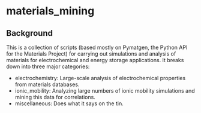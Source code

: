 # materials_mining

## Background
This is a collection of scripts (based mostly on Pymatgen, the Python API for the Materials Project) for carrying out simulations and analysis of materials for electrochemical and energy storage applications.  It breaks down into three major categories:

* electrochemistry: Large-scale analysis of electrochemical properties from materials databases.
* ionic_mobility: Analyzing large numbers of ionic mobility simulations and mining this data for correlations.
* miscellaneous: Does what it says on the tin.
